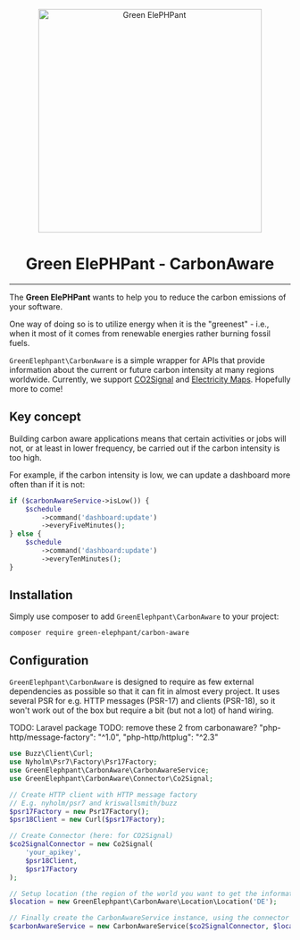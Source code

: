 <p align="center">
	<img src="https://media.carstenwindler.de/green-elephpant/green-elephpant-logo.svg" alt="Green ElePHPant" width="400">
</p>

<h1 align="center">Green ElePHPant - CarbonAware</h1>


------

The **Green ElePHPant** wants to help you to reduce the carbon emissions of your software.

One way of doing so is to utilize energy when it is the "greenest" - i.e., when it most of it comes from renewable 
energies rather burning fossil fuels.

`GreenElephpant\CarbonAware` is a simple wrapper for APIs that provide information about the current or future carbon 
intensity at many regions worldwide. Currently, we support [CO2Signal](https://www.co2signal.com/) and 
[Electricity Maps](https://www.electricitymaps.com/). Hopefully more to come!

## Key concept

Building carbon aware applications means that certain activities or jobs will not, or at least in lower frequency, be 
carried out if the carbon intensity is too high.

For example, if the carbon intensity is low, we can update a dashboard more often than if it is not:

```php
if ($carbonAwareService->isLow()) {
    $schedule
        ->command('dashboard:update')
        ->everyFiveMinutes();
} else {
    $schedule
        ->command('dashboard:update')
        ->everyTenMinutes();
}
```

## Installation

Simply use composer to add `GreenElephpant\CarbonAware` to your project:

`composer require green-elephpant/carbon-aware`

## Configuration

`GreenElephpant\CarbonAware` is designed to require as few external dependencies as possible so that it can fit in 
almost every project. It uses several PSR for e.g. HTTP messages (PSR-17) and clients (PSR-18), so it won't work out 
of the box but require a bit (but not a lot) of hand wiring.

TODO: Laravel package
TODO: remove these 2 from carbonaware?
"php-http/message-factory": "^1.0",
"php-http/httplug": "^2.3"

```php
use Buzz\Client\Curl;
use Nyholm\Psr7\Factory\Psr17Factory;
use GreenElephpant\CarbonAware\CarbonAwareService;
use GreenElephpant\CarbonAware\Connector\Co2Signal;

// Create HTTP client with HTTP message factory
// E.g. nyholm/psr7 and kriswallsmith/buzz
$psr17Factory = new Psr17Factory();
$psr18Client = new Curl($psr17Factory);

// Create Connector (here: for CO2Signal)
$co2SignalConnector = new Co2Signal(
    'your_apikey',
    $psr18Client,
    $psr17Factory
);

// Setup location (the region of the world you want to get the information for)
$location = new GreenElephpant\CarbonAware\Location\Location('DE');

// Finally create the CarbonAwareService instance, using the connector and the location
$carbonAwareService = new CarbonAwareService($co2SignalConnector, $location);
```



